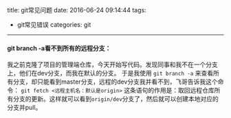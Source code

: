 title: git常见问题
date: 2016-06-24 09:14:44
tags: 
- git常见错误
categories: git
---
#### git branch -a看不到所有的远程分支：
我之前克隆了项目的管理端仓库，今天开始写代码。发现同事和我不在一个分支上，他们在dev分支，而我在默认的分支。
于是我使用
    `git branch -a`
来查看所有分支，却只能看到master分支，远程的dev分支我并看不到，飞哥告诉我这个命令：
    `git fetch <远程主机名：默认是origin>`
这条语句的作用是：取回远程仓库所有分支的更新。这样就可以看到`origin/dev`分支了，然后就可以创建本地对应的分支并pull。
<!-- more -->
